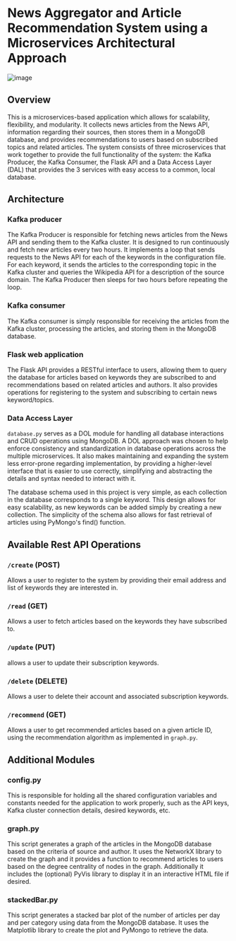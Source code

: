 # News Aggregator and Article Recommendation System using a Microservices Architectural Approach

![image](https://user-images.githubusercontent.com/39009079/224078951-9341cd46-e3f2-4578-8d2d-9594cf2032b7.png)

## Overview

This is a microservices-based application which allows for scalability, flexibility, and modularity. It collects news articles from the News API, information regarding their sources, then stores them in a MongoDB database, and provides recommendations to users based on subscribed topics and related articles. The system consists of three microservices that work together to provide the full functionality of the system: the Kafka Producer, the Kafka Consumer, the Flask API and a Data Access Layer (DAL) that provides the 3 services with easy access to a common, local database.

## Architecture

### Kafka producer
The Kafka Producer is responsible for fetching news articles from the News API and sending them to the Kafka cluster. It is designed to run continuously and fetch new articles every two hours. It implements a loop that sends requests to the News API for each of the keywords in the configuration file. For each keyword, it sends the articles to the corresponding topic in the Kafka cluster and queries the Wikipedia API for a description of the source domain. The Kafka Producer then sleeps for two hours before repeating the loop.

### Kafka consumer
The Kafka consumer is simply responsible for receiving the articles from the Kafka cluster, processing the articles, and storing them in the MongoDB database.

### Flask web application
The Flask API provides a RESTful interface to users, allowing them to query the database for articles based on keywords they are subscribed to and recommendations based on related articles and authors. It also provides operations for registering to the system and subscribing to certain news keyword/topics.

### Data Access Layer
`database.py` serves as a DOL module for handling all database interactions and CRUD operations using MongoDB. A DOL approach was chosen to help enforce consistency and standardization in database operations across the multiple microservices. It also makes maintaining and expanding the system less error-prone regarding implementation, by providing a higher-level interface that is easier to use correctly, simplifying and abstracting the details and syntax needed to interact with it.

The database schema used in this project is very simple, as each collection in the database corresponds to a single keyword. This design allows for easy scalability, as new keywords can be added simply by creating a new collection. The simplicity of the schema also allows for fast retrieval of articles using PyMongo's find() function.

## Available Rest API Operations
### `/create` (POST)
Allows a user to register to the system by providing their email address and list of keywords they are interested in.
### `/read` (GET)
Allows a user to fetch articles based on the keywords they have subscribed to.
### `/update` (PUT)
allows a user to update their subscription keywords.
### `/delete` (DELETE)
Allows a user to delete their account and associated subscription keywords.
### `/recommend` (GET)
Allows a user to get recommended articles based on a given article ID, using the recommendation algorithm as implemented in `graph.py`.

## Additional Modules

### config.py
This is responsible for holding all the shared configuration variables and constants needed for the application to work properly, such as the API keys, Kafka cluster connection details, desired keywords, etc.

### graph.py
This script generates a graph of the articles in the MongoDB database based on the criteria of source and author. It uses the NetworkX library to create the graph and it provides a function to recommend articles to users based on the degree centrality of nodes in the graph. Additionally it includes the (optional) PyVis library to display it in an interactive HTML file if desired.

### stackedBar.py
This script generates a stacked bar plot of the number of articles per day and per category using data from the MongoDB database. It uses the Matplotlib library to create the plot and PyMongo to retrieve the data.
